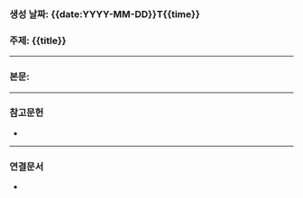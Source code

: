 ### 생성 날짜: {{date:YYYY-MM-DD}}T{{time}}
### 주제: {{title}}
---
### 본문:

---
### 참고문헌
- 
---
### 연결문서
- 

